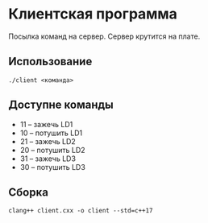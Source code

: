 # Клиентская программа

Посылка команд на сервер. Сервер крутится на плате.

## Использование
`./client <команда>`

## Доступне команды
* 11 &ndash; зажечь LD1
* 10 &ndash; потушить LD1
* 21 &ndash; зажечь LD2
* 20 &ndash; потушить LD2
* 31 &ndash; зажечь LD3
* 30 &ndash; потушить LD3

## Сборка
`clang++ client.cxx -o client --std=c++17`
